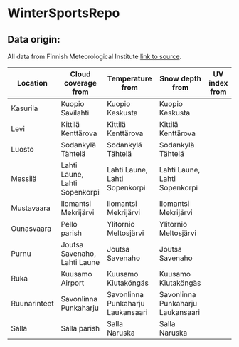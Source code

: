 # WinterSportsRepo

## Data origin: 

All data from Finnish Meteorological Institute [link to source](https://en.ilmatieteenlaitos.fi/download-observations).

| Location  | Cloud coverage from | Temperature from | Snow depth from | UV index from |
| ------------- | ------------- | ------------- | ------------- | ------------- |
| Kasurila | Kuopio Savilahti | Kuopio Keskusta | Kuopio Keskusta |  |
| Levi | Kittilä Kenttärova | Kittilä Kenttärova | Kittilä Kenttärova |  |
| Luosto | Sodankylä Tähtelä  | Sodankylä Tähtelä | Sodankylä Tähtelä |  |
| Messilä | Lahti Laune, Lahti Sopenkorpi | Lahti Laune, Lahti Sopenkorpi | Lahti Laune, Lahti Sopenkorpi |  |
| Mustavaara | Ilomantsi Mekrijärvi | Ilomantsi Mekrijärvi | Ilomantsi Mekrijärvi |  |
| Ounasvaara | Pello parish | Ylitornio Meltosjärvi | Ylitornio Meltosjärvi |  |
| Purnu | Joutsa Savenaho, Lahti Laune  | Joutsa Savenaho | Joutsa Savenaho |  |
| Ruka | Kuusamo Airport | Kuusamo Kiutaköngäs | Kuusamo Kiutaköngäs |  |
| Ruunarinteet | Savonlinna Punkaharju | Savonlinna Punkaharju Laukansaari | Savonlinna Punkaharju Laukansaari |  |
| Salla | Salla parish | Salla Naruska | Salla Naruska |  |
